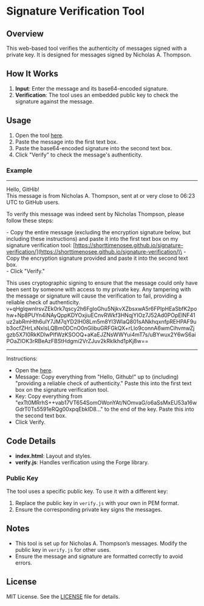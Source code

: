 # Signature Verification Tool

## Overview

This web-based tool verifies the authenticity of messages signed with a private key. It is designed for messages signed by Nicholas A. Thompson.

## How It Works

1. **Input**: Enter the message and its base64-encoded signature.
2. **Verification**: The tool uses an embedded public key to check the signature against the message.

## Usage

1. Open the tool [here](https://shorttimenosee.github.io/signature-verification/).
2. Paste the message into the first text box.
3. Paste the base64-encoded signature into the second text box.
4. Click "Verify" to check the message's authenticity.

### Example
<hr />
Hello, GitHib!<br />
This message is from Nicholas A. Thompson, sent at or very close to 06:23 UTC to GitHub users.
 
To verify this message was indeed sent by Nicholas Thompson, please follow these steps:

\- Copy the entire message (excluding the encryption signature below, but including these instructions) and paste it into the first text box on my signature verification tool: [https://shorttimenosee.github.io/signature-verification/](https://shorttimenosee.github.io/signature-verification/)\
\- Copy the encryption signature provided and paste it into the second text box.\
\- Click "Verify."

This uses cryptographic signing to ensure that the message could only have been sent by someone with access to my private key. Any tampering with the message or signature will cause the verification to fail, providing a reliable check of authenticity.\
v+qHglqwnlrsvZEk0rk7qscy2h6FgIoGhu5NjkvXZbsxwA5r6FPlpHEaSbfK2pohw+Np8PUYn4iNAyQppKDYOxjiuECnvRWkf3HNqjYIOz7J52Ad0POpElNF41uz2abRmHth6ulY7JM7qYD2IH08Lm5m8Yl3WlaQ801sANkhqxnfpREHPAF9ub3ocfZHrLxNxIsLQBm0DCnO0nGlibuGRFGkQX+rLlo9connA6wmCihvmwZjgzb5X7I0RkKDlwPIfWzKSOOQ+aKaEJZNsWWYui4mT7s/uBYwux2Y6wS6aiPOaZIOK3rRBeAzFBStHdgmi2VrZJuv2kRklkhd1pKj8w==<hr />

Instructions:
- Open the [here](https://shorttimenosee.github.io/signature-verification/).
- Message: Copy everything from "Hello, Github!" up to (including) "providing a reliable check of authenticity." Paste this into the first text box on the signature verification tool.
- Key: Copy everything from "exTt0MRrhS++vab17VT654SomOWonYAt/NOmvaG/o6aSsMxEU53a16wGdrT0Ts5591eRQg00xpqEbkID8..." to the end of the key. Paste this into the second text box.
- Click Verify.

## Code Details

- **index.html**: Layout and styles.
- **verify.js**: Handles verification using the Forge library.

### Public Key

The tool uses a specific public key. To use it with a different key:

1. Replace the public key in `verify.js` with your own in PEM format.
2. Ensure the corresponding private key signs the messages.

## Notes

- This tool is set up for Nicholas A. Thompson’s messages. Modify the public key in `verify.js` for other uses.
- Ensure the message and signature are formatted correctly to avoid errors.

## License

MIT License. See the [LICENSE](LICENSE) file for details.
